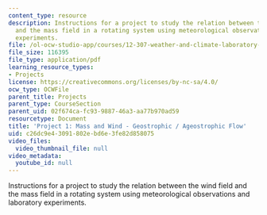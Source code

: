 ```yaml
---
content_type: resource
description: Instructions for a project to study the relation between the wind field
  and the mass field in a rotating system using meteorological observations and laboratory
  experiments.
file: /ol-ocw-studio-app/courses/12-307-weather-and-climate-laboratory-spring-2009/c26dc9e43091802ebd6e3fe82d858075_masswind.pdf
file_size: 116395
file_type: application/pdf
learning_resource_types:
- Projects
license: https://creativecommons.org/licenses/by-nc-sa/4.0/
ocw_type: OCWFile
parent_title: Projects
parent_type: CourseSection
parent_uid: 02f674ca-fc93-9887-46a3-aa77b970ad59
resourcetype: Document
title: 'Project 1: Mass and Wind - Geostrophic / Ageostrophic Flow'
uid: c26dc9e4-3091-802e-bd6e-3fe82d858075
video_files:
  video_thumbnail_file: null
video_metadata:
  youtube_id: null
---
```

Instructions for a project to study the relation between the wind field and the mass field in a rotating system using meteorological observations and laboratory experiments.